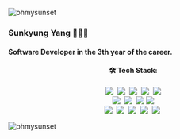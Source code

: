 
<p align="left"> <img src="https://komarev.com/ghpvc/?username=ohmysunset&label=Profile%20views&color=0e75b6&style=flat" alt="ohmysunset" /> </p>

### Sunkyung Yang 👩🏻‍💻
#### Software Developer in the 3th year of the career.

<h4 align="center"> 🛠 Tech Stack:</h4>
<p align="center">
   <img src="https://img.shields.io/badge/PHP-#777BB4?style=flat-square&logo=C%2B%2B&logoColor=white"/></a>&nbsp
   <img src="https://img.shields.io/badge/Laravel-#FF2D20?style=flat-square&logo=C%2B%2B&logoColor=white"/></a>&nbsp
   <img src="https://img.shields.io/badge/Spring-#6DB33F?style=flat-square&logo=C%2B%2B&logoColor=white"/></a>&nbsp
   <img src="https://img.shields.io/badge/Python-#3776AB?style=flat-square&logo=C%2B%2B&logoColor=white"/></a>&nbsp
   <img src="https://img.shields.io/badge/FastAPI-#009688?style=flat-square&logo=C%2B%2B&logoColor=white"/></a><br>
   <img src="https://img.shields.io/badge/CSS3-#1572B6?style=flat-square&logo=C%2B%2B&logoColor=white"/></a>&nbsp
   <img src="https://img.shields.io/badge/HTML5-#E34F26?style=flat-square&logo=C%2B%2B&logoColor=white"/></a>&nbsp
   <img src="https://img.shields.io/badge/JavaScript-#F7DF1E?style=flat-square&logo=C%2B%2B&logoColor=white"/></a>
   <img src="https://img.shields.io/badge/Vue.js-#4FC08D?style=flat-square&logo=C%2B%2B&logoColor=white"/></a><br>
   <img src="https://img.shields.io/badge/MySQL-#4479A1?style=flat-square&logo=C%2B%2B&logoColor=white"/></a>&nbsp
   <img src="https://img.shields.io/badge/Oracle-#F80000?style=flat-square&logo=C%2B%2B&logoColor=white"/></a>&nbsp
   <img src="https://img.shields.io/badge/sqlalchemy-#D71F00?style=flat-square&logo=C%2B%2B&logoColor=white"/></a>&nbsp
   <img src="https://img.shields.io/badge/microsoftsqlserver-#CC2927?style=flat-square&logo=C%2B%2B&logoColor=white"/></a>&nbsp
   <img src="https://img.shields.io/badge/Amazon EC2-#FF9900?style=flat-square&logo=C%2B%2B&logoColor=white"/></a>&nbsp
</p
<p>&nbsp;<img align="left" src="https://github-readme-stats.vercel.app/api?username=ohmysunset&show_icons=true&locale=en" alt="ohmysunset" /></p>
 
